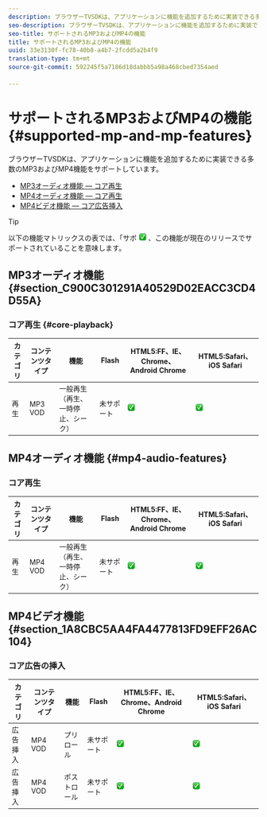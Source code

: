 ```yaml
---
description: ブラウザーTVSDKは、アプリケーションに機能を追加するために実装できる多数のMP3およびMP4機能をサポートしています。
seo-description: ブラウザーTVSDKは、アプリケーションに機能を追加するために実装できる多数のMP3およびMP4機能をサポートしています。
seo-title: サポートされるMP3およびMP4の機能
title: サポートされるMP3およびMP4の機能
uuid: 33e3130f-fc78-40b8-a4b7-2fcdd5a2b4f9
translation-type: tm+mt
source-git-commit: 592245f5a7186d18dabbb5a98a468cbed7354aed

---
```



# サポートされるMP3およびMP4の機能 {#supported-mp-and-mp-features}

ブラウザーTVSDKは、アプリケーションに機能を追加するために実装できる多数のMP3およびMP4機能をサポートしています。
* [MP3オーディオ機能 — コア再生](#core-playback)
* [MP4オーディオ機能 — コア再生](#mp4-audio-features)
* [MP4ビデオ機能 — コア広告挿入](#section_1A8CBC5AA4FA4477813FD9EFF26AC104)

>[!TIP]
>
>以下の機能マトリックスの表では、「サポ ![ート」アイコンは](assets/supported15.png) 、この機能が現在のリリースでサポートされていることを意味します。

## MP3オーディオ機能 {#section_C900C301291A40529D02EACC3CD4D55A}

### コア再生 {#core-playback}

| カテゴリ | コンテンツタイプ | 機能 | Flash | HTML5:FF、IE、Chrome、Android Chrome | HTML5:Safari、iOS Safari |
|--- |--- |--- |--- |--- |--- |
| 再生 | MP3 VOD | 一般再生（再生、一時停止、シーク） | 未サポート | ![サポートアイコン](assets/supported15.png) | ![サポートアイコン](assets/supported15.png) |

## MP4オーディオ機能 {#mp4-audio-features}

### コア再生

| カテゴリ | コンテンツタイプ | 機能 | Flash | HTML5:FF、IE、Chrome、Android Chrome | HTML5:Safari、iOS Safari |
|--- |--- |--- |--- |--- |--- |
| 再生 | MP4 VOD | 一般再生（再生、一時停止、シーク） | 未サポート | ![サポートアイコン](assets/supported15.png) | ![サポートアイコン](assets/supported15.png) |

## MP4ビデオ機能 {#section_1A8CBC5AA4FA4477813FD9EFF26AC104}

### コア広告の挿入

| カテゴリ | コンテンツタイプ | 機能 | Flash | HTML5:FF、IE、Chrome、Android Chrome | HTML5:Safari、iOS Safari |
|--- |--- |--- |--- |--- |--- |
| 広告挿入 | MP4 VOD | プリロール | 未サポート | ![サポートアイコン](assets/supported15.png) | ![サポートアイコン](assets/supported15.png) |
| 広告挿入 | MP4 VOD | ポストロール | 未サポート | ![サポートアイコン](assets/supported15.png) | ![サポートアイコン](assets/supported15.png) |